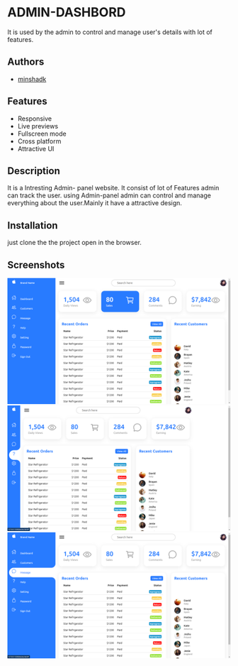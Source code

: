 
# ADMIN-DASHBORD

It is used by the admin to control and manage user's details with lot of features.


## Authors

- [minshadk](https://github.com/minshadk)


## Features

- Responsive
- Live previews
- Fullscreen mode
- Cross platform
- Attractive UI


## Description

It is a Intresting  Admin- panel website.
It consist of lot of Features admin can track the user. using Admin-panel admin can control and manage everything about the user.Mainly it have a attractive design.


## Installation
just clone the the project open in the browser.



## Screenshots

![App Screenshot](Screenshot%201.png)
![App Screenshot](Screenshot%202.png)
![App Screenshot](Screenshot%203.png)


